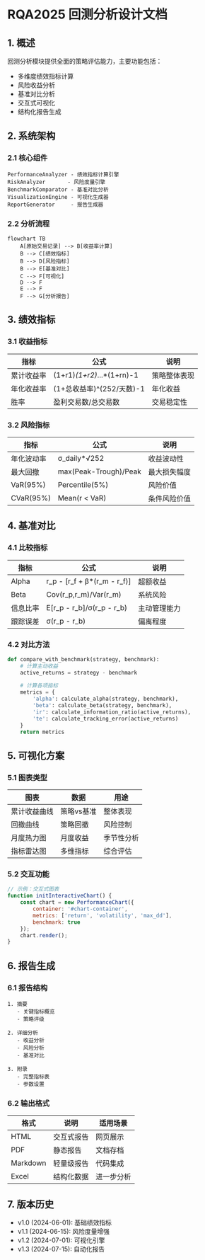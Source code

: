 # RQA2025 回测分析设计文档

## 1. 概述

回测分析模块提供全面的策略评估能力，主要功能包括：
- 多维度绩效指标计算
- 风险收益分析
- 基准对比分析
- 交互式可视化
- 结构化报告生成

## 2. 系统架构

### 2.1 核心组件
```text
PerformanceAnalyzer - 绩效指标计算引擎
RiskAnalyzer       - 风险度量引擎
BenchmarkComparator - 基准对比分析
VisualizationEngine - 可视化生成器
ReportGenerator     - 报告生成器
```

### 2.2 分析流程
```mermaid
flowchart TB
    A[原始交易记录] --> B[收益率计算]
    B --> C[绩效指标]
    B --> D[风险指标]
    B --> E[基准对比]
    C --> F[可视化]
    D --> F
    E --> F
    F --> G[分析报告]
```

## 3. 绩效指标

### 3.1 收益指标
| 指标 | 公式 | 说明 |
|------|------|------|
| 累计收益率 | (1+r1)*(1+r2)*...*(1+rn)-1 | 策略整体表现 |
| 年化收益率 | (1+总收益率)^(252/天数)-1 | 年化收益 |
| 胜率 | 盈利交易数/总交易数 | 交易稳定性 |

### 3.2 风险指标
| 指标 | 公式 | 说明 |
|------|------|------|
| 年化波动率 | σ_daily*√252 | 收益波动性 |
| 最大回撤 | max(Peak-Trough)/Peak | 最大损失幅度 |
| VaR(95%) | Percentile(5%) | 风险价值 |
| CVaR(95%) | Mean(r < VaR) | 条件风险价值 |

## 4. 基准对比

### 4.1 比较指标
| 指标 | 公式 | 说明 |
|------|------|------|
| Alpha | r_p - [r_f + β*(r_m - r_f)] | 超额收益 |
| Beta | Cov(r_p,r_m)/Var(r_m) | 系统风险 |
| 信息比率 | E[r_p - r_b]/σ(r_p - r_b) | 主动管理能力 |
| 跟踪误差 | σ(r_p - r_b) | 偏离程度 |

### 4.2 对比方法
```python
def compare_with_benchmark(strategy, benchmark):
    # 计算主动收益
    active_returns = strategy - benchmark
    
    # 计算各项指标
    metrics = {
        'alpha': calculate_alpha(strategy, benchmark),
        'beta': calculate_beta(strategy, benchmark),
        'ir': calculate_information_ratio(active_returns),
        'te': calculate_tracking_error(active_returns)
    }
    return metrics
```

## 5. 可视化方案

### 5.1 图表类型
| 图表 | 数据 | 用途 |
|------|------|------|
| 累计收益曲线 | 策略vs基准 | 整体表现 |
| 回撤曲线 | 策略回撤 | 风险控制 |
| 月度热力图 | 月度收益 | 季节性分析 |
| 指标雷达图 | 多维指标 | 综合评估 |

### 5.2 交互功能
```javascript
// 示例：交互式图表
function initInteractiveChart() {
    const chart = new PerformanceChart({
        container: '#chart-container',
        metrics: ['return', 'volatility', 'max_dd'],
        benchmark: true
    });
    chart.render();
}
```

## 6. 报告生成

### 6.1 报告结构
```text
1. 摘要
   - 关键指标概览
   - 策略评级

2. 详细分析
   - 收益分析
   - 风险分析
   - 基准对比

3. 附录
   - 完整指标表
   - 参数设置
```

### 6.2 输出格式
| 格式 | 说明 | 适用场景 |
|------|------|----------|
| HTML | 交互式报告 | 网页展示 |
| PDF | 静态报告 | 文档存档 |
| Markdown | 轻量级报告 | 代码集成 |
| Excel | 结构化数据 | 进一步分析 |

## 7. 版本历史

- v1.0 (2024-06-01): 基础绩效指标
- v1.1 (2024-06-15): 风险度量增强
- v1.2 (2024-07-01): 可视化引擎
- v1.3 (2024-07-15): 自动化报告
